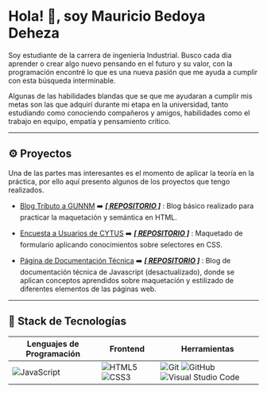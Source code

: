 # Hola! 👋, soy Mauricio Bedoya Deheza

Soy estudiante de la carrera de ingeniería Industrial. Busco cada dia aprender o crear algo nuevo pensando en el futuro y su valor, con la programación encontré lo que es una nueva pasión que me ayuda a cumplir con esta búsqueda interminable.

Algunas de las habilidades blandas que se que me ayudaran a cumplir mis metas son las que adquirí durante mi etapa en la universidad, tanto estudiando como conociendo compañeros y amigos, habilidades como el trabajo en equipo, empatía y pensamiento crítico.

---

## ⚙️ Proyectos

Una de las partes mas interesantes es el momento de aplicar la teoría en la práctica, por ello aquí presento algunos de los proyectos que tengo realizados.

- [Blog Tributo a GUNNM](https://maubedoya.github.io/pagina-tributo-GUNNM/GUNNM.html) ➡️ [**_[ REPOSITORIO ]_**](https://github.com/MauBedoya/pagina-tributo-GUNNM)
  : Blog básico realizado para practicar la maquetación y semántica en HTML.

- [Encuesta a Usuarios de CYTUS](https://maubedoya.github.io/survey-form-cytus/surveyForm.html) ➡️ [**_[ REPOSITORIO ]_**](https://github.com/MauBedoya/survey-form-cytus)
  : Maquetado de formulario aplicando conocimientos sobre selectores en CSS.

- [Página de Documentación Técnica](https://maubedoya.github.io/documentacion-tecnica/javascript.html) ➡️ [**_[ REPOSITORIO ]_**](https://github.com/MauBedoya/documentacion-tecnica)
  : Blog de documentación técnica de Javascript (desactualizado), donde se aplican conceptos aprendidos sobre maquetación y estilizado de diferentes elementos de las páginas web.

---

## 🔧 Stack de Tecnologías

| Lenguajes de Programación | Frontend | Herramientas       |
| ------------------------- | -------- | ------------------ |
| ![JavaScript](https://img.shields.io/badge/javascript-%23323330.svg?style=for-the-badge&logo=javascript&logoColor=%23F7DF1E) | ![HTML5](https://img.shields.io/badge/html5-%23E34F26.svg?style=for-the-badge&logo=html5&logoColor=white)  ![CSS3](https://img.shields.io/badge/css3-%231572B6.svg?style=for-the-badge&logo=css3&logoColor=white) | ![Git](https://img.shields.io/badge/git-%23F05033.svg?style=for-the-badge&logo=git&logoColor=white)  ![GitHub](https://img.shields.io/badge/github-%23121011.svg?style=for-the-badge&logo=github&logoColor=white)  ![Visual Studio Code](https://img.shields.io/badge/Visual%20Studio%20Code-0078d7.svg?style=for-the-badge&logo=visual-studio-code&logoColor=white) |
